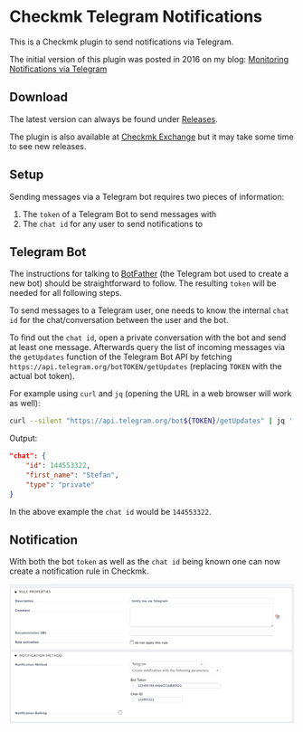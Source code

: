 <!--
# SPDX-FileCopyrightText: 2021 Stefan Gehn <stefan+cmk@srcbox.net>
#
# SPDX-License-Identifier: CC0-1.0
-->

# Checkmk Telegram Notifications

This is a Checkmk plugin to send notifications via Telegram.

The initial version of this plugin was posted in 2016 on my blog:
[Monitoring Notifications via Telegram](https://www.srcbox.net/posts/monitoring-notifications-via-telegram/)


## Download

The latest version can always be found under
[Releases](https://git.srcbox.net/stefan/checkmk_telegram_notifications/releases).

The plugin is also available at
[Checkmk Exchange](https://exchange.checkmk.com/p/telegram-notifications) but
it may take some time to see new releases.


## Setup

Sending messages via a Telegram bot requires two pieces of information:
1. The `token`  of a Telegram Bot to send messages with
2. The `chat id` for any user to send notifications to


## Telegram Bot

The instructions for talking to
[BotFather](https://core.telegram.org/bots#6-botfather) (the Telegram bot used
to create a new bot) should be straightforward to follow. The resulting `token`
will be needed for all following steps.

To send messages to a Telegram user, one needs to know the internal `chat id`
for the chat/conversation between the user and the bot.

To find out the `chat id`, open a private conversation with the bot and send
at least one message. Afterwards query the list of incoming messages via the
`getUpdates` function of the Telegram Bot API by fetching
`https://api.telegram.org/botTOKEN/getUpdates` (replacing `TOKEN` with the
actual bot token).

For example using `curl` and `jq` (opening the URL in a web browser will work
as well):
```bash
curl --silent "https://api.telegram.org/bot${TOKEN}/getUpdates" | jq '.result[].message.chat'
```

Output:
```json
"chat": {
    "id": 144553322,
    "first_name": "Stefan",
    "type": "private"
}
```

In the above example the `chat id` would be `144553322`.


## Notification


With both the bot `token` as well as the `chat id` being known one can now
create a notification rule in Checkmk.

![Checkmk Notification Rule](images/notification_rule.png)
